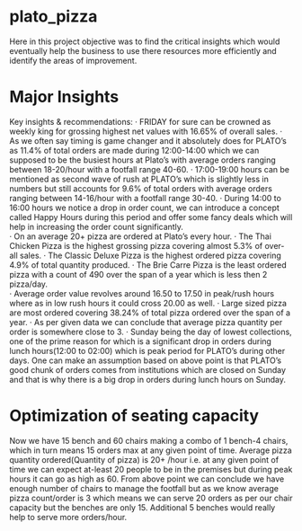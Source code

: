 # plato_pizza
Here in this project objective was to find the critical insights which would eventually help the business to use there resources more efficiently and identify the areas of improvement.

# Major Insights
Key insights & recommendations:
·       FRIDAY for sure can be crowned as weekly king for grossing highest net values with 16.65% of overall sales.
·       As we often say timing is game changer and it absolutely does for PLATO’s as 11.4% of total orders are made during 12:00-14:00 which we can supposed to be the busiest hours at Plato’s with average orders ranging between 18-20/hour with a footfall range 40-60.
·       17:00-19:00 hours can be mentioned as second wave of rush at PLATO’s which is slightly less in numbers but still accounts for 9.6% of total orders with average orders ranging between 14-16/hour with a footfall range 30-40.
·       During 14:00 to 16:00 hours we notice a drop in order count, we can introduce a concept called Happy Hours during this period and offer some fancy deals which will help in increasing the order count significantly.  
·       On an average 20+ pizza are ordered at Plato’s every hour.
·       The Thai Chicken Pizza is the highest grossing pizza covering almost 5.3% of over-all sales.
·       The Classic Deluxe Pizza is the highest ordered pizza covering 4.9% of total quantity produced.
·       The Brie Carre Pizza is the least ordered pizza with a count of 490  over the span of a year which is less then 2 pizza/day.  
·       Average order value revolves around 16.50 to 17.50 in peak/rush hours where as in low rush hours it could cross 20.00 as well.
·       Large sized pizza are most ordered covering 38.24% of total pizza ordered over the span of a year.
·       As per given data we can conclude that average pizza quantity per order is somewhere close to 3.
·       Sunday being the day of lowest collections, one of the prime reason for which is a significant drop in orders during lunch hours(12:00 to 02:00) which is peak period for PLATO’s during other days. One can make an assumption based on above point is that PLATO’s good chunk of orders comes from institutions which are closed on Sunday and that is why there is a big drop in orders during lunch hours on Sunday.

# Optimization of seating capacity
Now we have 15 bench and 60 chairs making a combo of 1 bench-4 chairs, which in turn means 15 orders max at any given point of time.
Average pizza quantity ordered(Quantity of pizza) is 20+ /hour  i.e. at any given point of time we can expect at-least 20 people to be in the premises but during peak hours it can go as high as 60.
From above point we can conclude we have enough number of chairs to manage the footfall but as we know average pizza count/order is 3 which means we can serve 20 orders as per our chair capacity but the benches are only 15.
Additional 5 benches would really help to serve more orders/hour.
